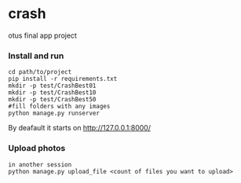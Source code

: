 # crash
otus final app project

### Install and run
```
cd path/to/project
pip install -r requirements.txt
mkdir -p test/CrashBest01
mkdir -p test/CrashBest10
mkdir -p test/CrashBest50
#fill folders with any images
python manage.py runserver
```
By deafault it starts on http://127.0.0.1:8000/

### Upload photos
```
in another session
python manage.py upload_file <count of files you want to upload>
```